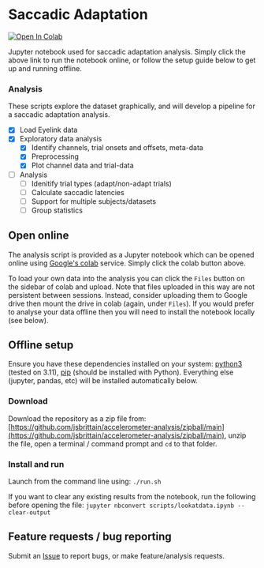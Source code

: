 # Saccadic Adaptation

<a target="_blank" href="https://colab.research.google.com/github/jsbrittain/saccadapt/blob/main/lookatdata.ipynb">
  <img src="https://colab.research.google.com/assets/colab-badge.svg" alt="Open In Colab"/>
</a>

Jupyter notebook used for saccadic adaptation analysis. Simply click the above link to run the notebook online, or follow the setup guide below to get up and running offline.

### Analysis

These scripts explore the dataset graphically, and will develop a pipeline for a saccadic adaptation analysis.

- [x] Load Eyelink data
- [x] Exploratory data analysis
  - [x] Identify channels, trial onsets and offsets, meta-data
  - [x] Preprocessing
  - [x] Plot channel data and trial-data
- [ ] Analysis
  - [ ] Idenitify trial types (adapt/non-adapt trials)
  - [ ] Calculate saccadic latencies
  - [ ] Support for multiple subjects/datasets
  - [ ] Group statistics

## Open online

The analysis script is provided as a Jupyter notebook which can be opened online using
[Google's colab](https://colab.research.google.com/?utm_source=scs-index) service. Simply
click the colab button above.

To load your own data into the analysis you can click the `Files` button on the sidebar
of colab and upload. Note that files uploaded in this way are not persistent between
sessions. Instead, consider uploading them to Google drive then mount the drive in
colab (again, under `Files`). If you would prefer to analyse your data offline then you
will need to install the notebook locally (see below).

## Offline setup

Ensure you have these dependencies installed on your system: [python3](https://www.python.org/) (tested on 3.11), [pip](https://pip.pypa.io/en/stable/) (should be installed with Python). Everything else (jupyter, pandas, etc) will be installed automatically below.

### Download

Download the repository as a zip file from: [https://github.com/jsbrittain/accelerometer-analysis/zipball/main](https://github.com/jsbrittain/accelerometer-analysis/zipball/main), unzip the file, open a terminal / command prompt and `cd` to that folder.

### Install and run

Launch from the command line using: `./run.sh`

If you want to clear any existing results from the notebook, run the following before opening the file:
`jupyter nbconvert scripts/lookatdata.ipynb --clear-output`

## Feature requests / bug reporting

Submit an [Issue](https://github.com/jsbrittain/saccadapt/issues) to report bugs, or
make feature/analysis requests.
